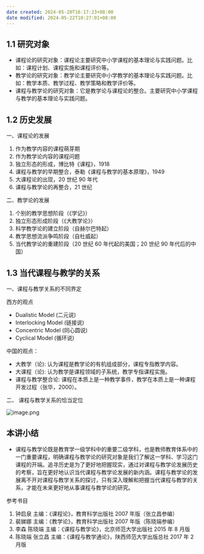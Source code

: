 ```yaml
---
date created: 2024-05-20T16:17:23+08:00
date modified: 2024-05-22T10:27:01+08:00
---
```


## 1.1 研究对象

- 课程论的研究对象：课程论主要研究中小学课程的基本理论与实践问题。比如：课程计划、课程实施和课程评价等。
- 教学论的研究对象：教学论主要研究中小学教学的基本理论与实践问题。比如：教学本质、教学过程、教学策略和教学评价等。
- 课程与教学论的研究对象：它是教学论与课程论的整合。主要研究中小学课程与教学的基本理论与实践问题。

## 1.2 历史发展

一、课程论的发展
1. 作为教学内容的课程萌芽期
2. 作为教学论内容的课程问题
3. 独立形态的形成，博比特《课程》，1918
4. 课程与教学的早期整合，泰勒《课程与教学的基本原理》，1949
5. 大课程论的出现，20 世纪 90 年代
6. 课程与教学论的再整合，21 世纪

二、教学论的发展
1. 个别的教学思想阶段（《学记》）
2. 独立形态形成阶段（《大教学论》）
3. 科学教学论的建立阶段（自赫尔巴特起）
4. 教学思想流派争鸣阶段（自杜威起）
5. 当代教学论的重建阶段（20 世纪 60 年代起的美国；20 世纪 90 年代后的中国）

## 1.3 当代课程与教学的关系

一、课程与教学关系的不同界定

西方的观点
- Dualistic Model (二元说)
- Interlocking Model (链接说)
- Concentric Model (同心圆说)
- Cyclical Model (循环说)

中国的观点：
- 大教学（论): 认为课程是教学论的有机组成部分，课程专指教学内容。
- 大课程（论): 认为教学是课程领域的子系统，教学专指课程实施。
- 课程与教学整合论: 课程在本质上是一种教学事件，教学在本质上是一种课程开发过程（张华，2000）。

二、 课程与教学关系的恰当定位

![image.png](https://pictures-1323793543.cos.ap-nanjing.myqcloud.com/pics/20240520163633.png)

## 本讲小结

- 课程与教学论既是教育学一级学科中的重要二级学科，也是教师教育体系中的一门重要课程，明确课程与教学论的研究对象是我们了解这一学科、学习这门课程的开端。追寻历史是为了更好地把握现实，通过对课程与教学论发展历史的考察，旨在更好地认识当代课程与教学论发展的新内涵。课程与教学论的发展离不开对课程与教学关系的探讨，只有深入理解和把握当代课程与教学的关系，才能在未来更好地从事课程与教学论的研究。

参考书目
1. 钟启泉 主编：《课程论》，教育科学出版社 2007 年版（张立昌参编）
2. 裴娣娜 主编：《教学论》，教育科学出版社 2007 年版（陈晓端参编）
3. 李森 陈晓端 主编：《课程与教学论》，北京师范大学出版社 2015 年 8 月版
4. 陈晓端 张立昌 主编：《课程与教学通论》，陕西师范大学出版总社 2017 年 2 月版